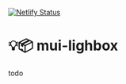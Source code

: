 [![Netlify Status](https://api.netlify.com/api/v1/badges/b2f64076-49bf-4159-9908-5136c97082d1/deploy-status)](https://app.netlify.com/sites/mui-lightbox/deploys)

# 💡📦 mui-lighbox

todo 